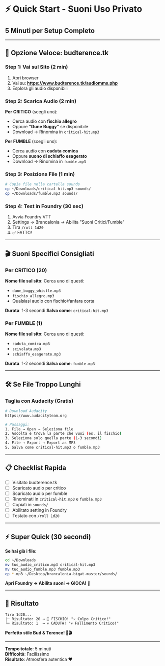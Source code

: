 # ⚡ Quick Start - Suoni Uso Privato
## 5 Minuti per Setup Completo

---

## 🎯 Opzione Veloce: budterence.tk

### Step 1: Vai sul Sito (2 min)
1. Apri browser
2. Vai su: **https://www.budterence.tk/audiomms.php**
3. Esplora gli audio disponibili

### Step 2: Scarica Audio (2 min)
**Per CRITICO** (scegli uno):
- Cerca audio con **fischio allegro**
- Oppure **"Dune Buggy"** se disponibile
- Download → Rinomina in `critical-hit.mp3`

**Per FUMBLE** (scegli uno):
- Cerca audio con **caduta comica**
- Oppure **suono di schiaffo esagerato**
- Download → Rinomina in `fumble.mp3`

### Step 3: Posiziona File (1 min)
```bash
# Copia file nella cartella sounds
cp ~/Downloads/critical-hit.mp3 sounds/
cp ~/Downloads/fumble.mp3 sounds/
```

### Step 4: Test in Foundry (30 sec)
1. Avvia Foundry VTT
2. Settings → Brancalonia → Abilita "Suoni Critici/Fumble"
3. Tira `/roll 1d20`
4. ✅ FATTO!

---

## 🎬 Suoni Specifici Consigliati

### Per CRITICO (20)
**Nome file sul sito**: Cerca uno di questi:
- `dune_buggy_whistle.mp3`
- `fischio_allegro.mp3`
- Qualsiasi audio con fischio/fanfara corta

**Durata**: 1-3 secondi
**Salva come**: `critical-hit.mp3`

### Per FUMBLE (1)
**Nome file sul sito**: Cerca uno di questi:
- `caduta_comica.mp3`
- `scivolata.mp3`
- `schiaffo_esagerato.mp3`

**Durata**: 1-2 secondi
**Salva come**: `fumble.mp3`

---

## 🛠️ Se File Troppo Lunghi

### Taglia con Audacity (Gratis)
```bash
# Download Audacity
https://www.audacityteam.org

# Passaggi:
1. File → Open → Seleziona file
2. Ascolta e trova la parte che vuoi (es. il fischio)
3. Seleziona solo quella parte (1-3 secondi)
4. File → Export → Export as MP3
5. Salva come critical-hit.mp3 o fumble.mp3
```

---

## 📋 Checklist Rapida

- [ ] Visitato budterence.tk
- [ ] Scaricato audio per critico
- [ ] Scaricato audio per fumble
- [ ] Rinominati in `critical-hit.mp3` e `fumble.mp3`
- [ ] Copiati in `sounds/`
- [ ] Abilitato setting in Foundry
- [ ] Testato con `/roll 1d20`

---

## ⚡ Super Quick (30 secondi)

**Se hai già i file**:
```bash
cd ~/Downloads
mv tuo_audio_critico.mp3 critical-hit.mp3
mv tuo_audio_fumble.mp3 fumble.mp3
cp *.mp3 ~/Desktop/brancalonia-bigat-master/sounds/
```

**Apri Foundry → Abilita suoni → GIOCA! 🎲**

---

## 🎉 Risultato

```
Tiro 1d20...
├─ Risultato: 20 → 🎺 FISCHIO! "⚔️ Colpo Critico!"
└─ Risultato: 1  → 💀 CADUTA! "💀 Fallimento Critico!"
```

**Perfetto stile Bud & Terence! 🍝🎬**

---

**Tempo totale**: 5 minuti  
**Difficoltà**: Facilissimo  
**Risultato**: Atmosfera autentica ❤️


